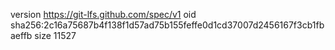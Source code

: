version https://git-lfs.github.com/spec/v1
oid sha256:2c16a75687b4f138f1d57ad75b155feffe0d1cd37007d2456167f3cb1fbaeffb
size 11527
